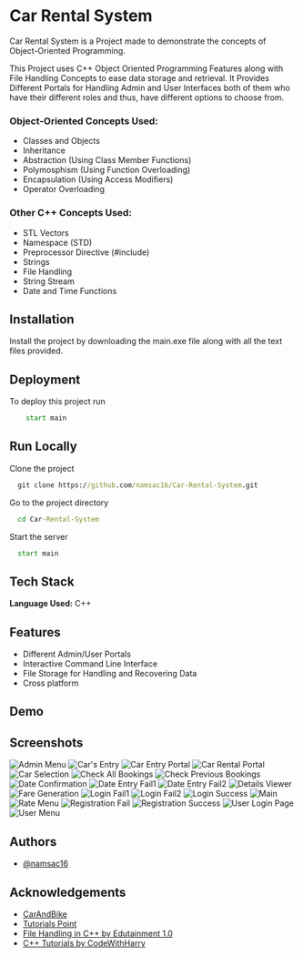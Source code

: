 
# Car Rental System

Car Rental System is a Project made to demonstrate the concepts of Object-Oriented Programming.

This Project uses C++ Object Oriented Programming Features along with File Handling Concepts to ease data storage and retrieval.
It Provides Different Portals for Handling Admin and User Interfaces both of them who have their different roles and thus, have different options to choose from.

### Object-Oriented Concepts Used:
- Classes and Objects
- Inheritance
- Abstraction (Using Class Member Functions)
- Polymosphism (Using Function Overloading)
- Encapsulation (Using Access Modifiers)
- Operator Overloading

### Other C++ Concepts Used:
- STL Vectors
- Namespace (STD)
- Preprocessor Directive (#include)
- Strings
- File Handling
- String Stream
- Date and Time Functions


## Installation

Install the project by downloading the main.exe file along with all the text files provided.

    
## Deployment

To deploy this project run

```cmd
    start main
```

## Run Locally

Clone the project

```cmd
  git clone https://github.com/namsac16/Car-Rental-System.git
```

Go to the project directory

```cmd
  cd Car-Rental-System
```

Start the server

```cmd
  start main
```


## Tech Stack

**Language Used:** C++ 


## Features

- Different Admin/User Portals
- Interactive Command Line Interface
- File Storage for Handling and Recovering Data
- Cross platform

  
## Demo




## Screenshots

![Admin Menu](https://github.com/namsac16/Car-Rental-System/blob/main/Screenshots/Admin_Menu.PNG)
![Car's Entry](https://github.com/namsac16/Car-Rental-System/blob/main/Screenshots/Car's_Entry.PNG)
![Car Entry Portal](https://github.com/namsac16/Car-Rental-System/blob/main/Screenshots/Car_Entry_Portal.PNG)
![Car Rental Portal](https://github.com/namsac16/Car-Rental-System/blob/main/Screenshots/Car_Rental_Portal.PNG)
![Car Selection](https://github.com/namsac16/Car-Rental-System/blob/main/Screenshots/Car_Selection.PNG)
![Check All Bookings](https://github.com/namsac16/Car-Rental-System/blob/main/Screenshots/Check_All_Bookings.PNG)
![Check Previous Bookings](https://github.com/namsac16/Car-Rental-System/blob/main/Screenshots/Check_Previous_Bookings.PNG)
![Date Confirmation](https://github.com/namsac16/Car-Rental-System/blob/main/Screenshots/Date_Confirmation.PNG)
![Date Entry Fail1](https://github.com/namsac16/Car-Rental-System/blob/main/Screenshots/Date_Entry_Fail1.PNG)
![Date Entry Fail2](https://github.com/namsac16/Car-Rental-System/blob/main/Screenshots/Date_Entry_Fail2.PNG)
![Details Viewer](https://github.com/namsac16/Car-Rental-System/blob/main/Screenshots/Details_Viewer.PNG)
![Fare Generation](https://github.com/namsac16/Car-Rental-System/blob/main/Screenshots/Fare_Genreation.PNG)
![Login Fail1](https://github.com/namsac16/Car-Rental-System/blob/main/Screenshots/Login_Fail_1.PNG)
![Login Fail2](https://github.com/namsac16/Car-Rental-System/blob/main/Screenshots/Login_Fail_2.PNG)
![Login Success](https://github.com/namsac16/Car-Rental-System/blob/main/Screenshots/Login_Success.PNG)
![Main](https://github.com/namsac16/Car-Rental-System/blob/main/Screenshots/Main.PNG)
![Rate Menu](https://github.com/namsac16/Car-Rental-System/blob/main/Screenshots/Rate_Menu.PNG)
![Registration Fail](https://github.com/namsac16/Car-Rental-System/blob/main/Screenshots/Registration_Fail_1.PNG)
![Registration Success](https://github.com/namsac16/Car-Rental-System/blob/main/Screenshots/Registration_Success.PNG)
![User Login Page](https://github.com/namsac16/Car-Rental-System/blob/main/Screenshots/User_Login_Page.PNG)
![User Menu](https://github.com/namsac16/Car-Rental-System/blob/main/Screenshots/User_Menu.PNG)


## Authors

- [@namsac16](https://github.com/namsac16)

  
## Acknowledgements

 - [CarAndBike](https://www.carandbike.com/news/types-of-cars-1450327)
 - [Tutorials Point](https://www.tutorialspoint.com/cplusplus/)
 - [File Handling in C++ by Edutainment 1.0](https://www.youtube.com/playlist?list=PLDA2q3s0-n15yRYTQNj13Gpq5m3MdFKwZ)
 - [C++ Tutorials by CodeWithHarry](https://www.youtube.com/playlist?list=PLu0W_9lII9agpFUAlPFe_VNSlXW5uE0YL)
